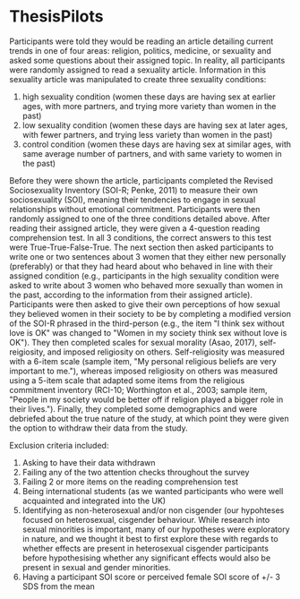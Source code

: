 # ThesisPilots
Participants were told they would be reading an article detailing current trends in one of four areas: religion, politics,
medicine, or sexuality and asked some questions about their assigned topic. In reality, all participants were randomly assigned to read 
a sexuality article. Information in this sexuality article was manipulated to create three sexuality conditions:
1) high sexuality condition (women these days are having sex at earlier ages, with more partners, and trying more variety than 
   women in the past)
2) low sexuality condition (women these days are having sex at later ages, with fewer partners, and trying less variety than women
   in the past)
3) control condition (women these days are having sex at similar ages, with same average number of partners, and with same variety to
   women in the past)

Before they were shown the article, participants completed the Revised Sociosexuality Inventory (SOI-R; Penke, 2011) to measure their
own sociosexuality (SOI), meaning their tendencies to engage in sexual relationships without emotional commitment. Participants were then
randomly assigned to one of the three conditions detailed above. After reading their assigned article, they were given a 4-question
reading comprehension test. In all 3 conditions, the correct answers to this test were True-True-False-True. The next section then 
asked participants to write one or two sentences about 3 women that they either new personally (preferably) or that they had heard about
who behaved in line with their assigned condition (e.g., participants in the high sexuality condition were asked to write about 3 women
who behaved more sexually than women in the past, according to the information from their assigned article). Participants were then asked 
to give their own perceptions of how sexual they believed women in their society to be by completing a modified version of the SOI-R phrased
in the third-person (e.g., the item "I think sex without love is OK" was changed to "Women in my society think sex without love is OK"). They
then completed scales for sexual morality (Asao, 2017), self-reigiosity, and imposed religiosity on others. Self-religiosity was measured
with a 6-item scale (sample item, "My personal religious beliefs are very important to me."), whereas imposed religiosity on others was
measured using a 5-item scale that adapted some items from the religious commitment inventory (RCI-10; Worthington et al., 2003; sample item,
"People in my society would be better off if religion played a bigger role in their lives."). Finally, they completed some demographics and
were debriefed about the true nature of the study, at which point they were given the option to withdraw their data from the study.

Exclusion criteria included:
1) Asking to have their data withdrawn 
2) Failing any of the two attention checks throughout the survey
3) Failing 2 or more items on the reading comprehension test
4) Being international students (as we wanted participants who were well acquainted and integrated into the UK)
5) Identifying as non-heterosexual and/or non cisgender (our hypohteses focused on heterosexual, cisgender behaviour. While research into 
   sexual minorities is important, many of our hypotheses were exploratory in nature, and we thought it best to first explore these with
   regards to whether effects are present in heterosexual cisgender participants before hypothesising whether any significant effects would
   also be present in sexual and gender minorities. 
6) Having a participant SOI score or perceived female SOI score of +/- 3 SDS from the mean